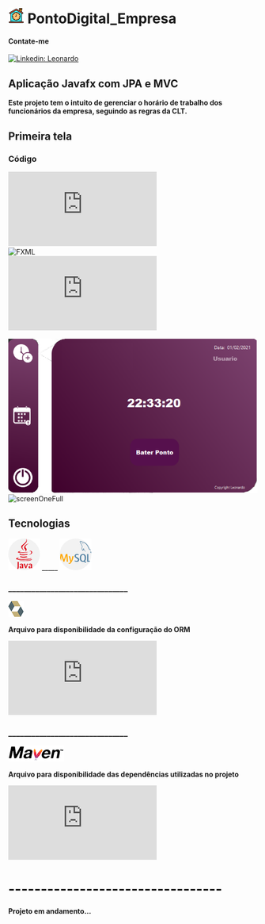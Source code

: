 # ![Relogio](https://github.com/leosant/AssetsforRepository/blob/main/clock.png) PontoDigital_Empresa   
#### Contate-me
[![Linkedin: Leonardo](https://img.shields.io/badge/-Leonardo-blue?style=flat-square&logo=Linkedin&logoColor=white&link=https://www.linkedin.com/in/leonardosantos455/)](https://www.linkedin.com/in/leonardosantos455/)




## Aplicação Javafx com JPA e MVC
**Este projeto tem o intuito de gerenciar o horário de trabalho dos funcionários da empresa, seguindo as regras da CLT.** 

## Primeira tela  
### Código


![Controller](https://github.com/leosant/PontoDigital_Empresa/blob/main/src/com/pontoDigital/Controllers/Controller.java)   
![FXML](https://github.com/leosant/PontoDigital_Empresa/blob/main/src/com/pontoDigital/gui/AplicationOne.fxml)  
![View](https://github.com/leosant/PontoDigital_Empresa/blob/main/src/com/pontoDigital/Principal/ScreenOne.java)  


![primeiraTela](https://github.com/leosant/AssetsforRepository/blob/main/PontoDigital_PrimTela.png)   
![screenOneFull](https://media.giphy.com/media/xMOJaRS0yU6LCvu1J2/giphy.gif)

## Tecnologias

![Java](https://github.com/leosant/AssetsforRepository/blob/main/javax64.png) _____
![MySql](https://github.com/leosant/AssetsforRepository/blob/main/mysqlx64.png)
### _______________________________
![Hibernate](https://github.com/leosant/AssetsforRepository/blob/main/Hibernatex32.png)

**Arquivo para disponibilidade da configuração do ORM**

![Persistence.xml](https://github.com/leosant/PontoDigital_Empresa/blob/main/src/META-INF/persistence.xml)
### _______________________________
![Maven](https://github.com/leosant/AssetsforRepository/blob/main/Mavenx32.png)

**Arquivo para disponibilidade das dependências  utilizadas no projeto**

![Pom.xml](https://github.com/leosant/PontoDigital_Empresa/blob/main/pom.xml)
# ---------------------------------
**Projeto em andamento...**
